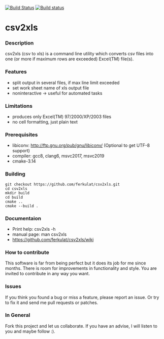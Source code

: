 [![Build Status](https://travis-ci.org/ferkulat/csv2xls.svg?branch=master)](https://travis-ci.org/ferkulat/csv2xls)
[![Build status](https://ci.appveyor.com/api/projects/status/github/ferkulat/csv2xls?brach=master&svg=true)](https://ci.appveyor.com/project/ferkulat/csv2xls)

# csv2xls
### Description 

csv2xls (csv to xls) is a command line utility which converts csv files into one
(or more if maximum rows are exceeded) Excel(TM) file(s).

 ### Features

- split output in several files, if max line limit exceeded
- set work sheet name of xls output file
- noninteractive -> useful for automated tasks

### Limitations

- produces only Excel(TM) 97/2000/XP/2003 files
- no cell formatting, just plain text

### Prerequisites

- libiconv:   http://ftp.gnu.org/pub/gnu/libiconv/ (Optional to get UTF-8 support)
- compiler: gcc8, clang6, msvc2017, msvc2019
- cmake-3.14

### Building
    git checkout https://github.com/ferkulat/csv2xls.git
    cd csv2xls
    mkdir build
    cd build
    cmake ..
    cmake --build .

### Documentaion

- Print help:  csv2xls -h
- manual page: man csv2xls
- https://github.com/ferkulat/csv2xls/wiki

### How to contribute

This software is far from being perfect but it does its job for me since months.
There is room for improvements in functionality and style.
You are invited to contribute in any way you want.

### Issues
If you think you found a bug or miss a feature, please report an issue.
Or try to fix it and send me pull requests or patches.

### In General
Fork this project and let us collaborate.
If you have an advise, I will listen to you and maybe follow :).
